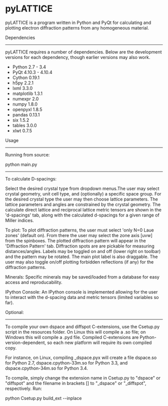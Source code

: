 pyLATTICE
=========

pyLATTICE is a program written in Python and PyQt for calculating and plotting electron diffraction patterns from any homogeneous material.

Dependencies
____________

pyLATTICE requires a number of dependencies. Below are the development versions for each dependency, though earlier versions may also work.

- Python 2.7 - 3.4
- PyQt 4.10.3 - 4.10.4
- Cython 0.19.1
- h5py 2.2.1
- lxml 3.3.0
- matplotlib 1.3.1
- numexpr 2.0
- numpy 1.8.0
- openpyxl 1.8.5
- pandas 0.13.1
- six 1.5.2
- tables 3.0.0
- xlwt 0.7.5

Usage
_____

Running from source:

python main.py

_____
To calculate D-spacings:

Select the desired crystal type from dropdown menus.The user may select crystal geometry, unit cell type, and (optionally) a specific space group. For the desired crystal type the user may then choose lattice parameters. The lattice parameters and angles are constrained by the crystal geometry. The calculate direct lattice and reciprocal lattice metric tensors are shown in the 'd-spacings' tab, along with the calculated d-spacings for a given range of Miller indices.

To plot:
To plot diffraction patterns, the user must select 'only N=0 Laue zones' (default on). From there the user may select the zone axis [uvw] from the spinboxes. The plotted diffraction pattern will appear in the 'Diffraction Pattern' tab. Diffraction spots are are pickable for measuring distances/angles. Labels may be toggled on and off (lower right on toolbar) and the pattern may be rotated. The main plot label is also draggable. The user may also toggle on/off plotting forbidden reflections (if any) for the diffraction patterns.

Minerals:
Specific minerals may be saved/loaded from a database for easy access and reproducability.

IPython Console:
An IPython console is implemented allowing for the user to interact with the d-spacing data and metric tensors (limited variables so far).

Optional:
______
To compile your own dspace and diffspot C-extensions, use the Csetup.py script in the resources folder. On Linux this will compile a .so file; on Windows this will compile a .pyd file. Compiled C-extensions are Python-version-dependent, so each new platform will require its own compiled copy. 

For instance, on Linux, compiling _dspace.pyx will create a file dspace.so for Python 2.7, dspace.cpython-33m.so for Python 3.3, and dspace.cpython-34m.so for Python 3.4.

To compile, simply change the extension name in Csetup.py to "dspace" or "diffspot" and the filename in brackets [] to "_dspace" or "_diffspot", respectively. Run:

python Csetup.py build_ext --inplace
